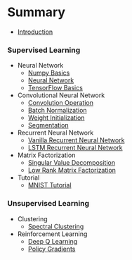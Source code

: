 # Summary
* [Introduction](README.md)

### Supervised Learning
* Neural Network
  * [Numpy Basics](/neural_network/numpy_basics.md)
  * [Neural Network](/neural_network/neural_network.md)
  * [TensorFlow Basics](/neural_network/tensorflow_basics.md)
* Convolutional Neural Network
  * [Convolution Operation](/convolutional_neural_network/convolution_operation.md)
  * [Batch Normalization](/convolutional_neural_network/batch_normalization.md)
  * [Weight Initialization](/convolutional_neural_network/weight_initialization.md)
  * [Segmentation](/convolutional_neural_network/segmentation.md)
* Recurrent Neural Network
  * [Vanilla Recurrent Neural Network](/recurrent_neural_network/recurrent_neural_networks.md)
  * [LSTM Recurrent Neural Network](/recurrent_neural_network/long_short_term_memory.md)
* Matrix Factorization
  * [Singular Value Decomposition](/matrix_factorization/singular_value_decomposition.md)
  * [Low Rank Matrix Factorization](/matrix_factorization/low_rank_matrix_factorization.md)
* Tutorial
  * [MNIST Tutorial](/mnist_tutorial/mnist_tutorial.md)

### Unsupervised Learning
* Clustering
  * [Spectral Clustering](/clustering/spectral_clustering.md)
* Reinforcement Learning
  * [Deep Q Learning](/reinforcement_learning/reinforcement_learning.md)
  * [Policy Gradients](/reinforcement_learning/policy_gradients.md)